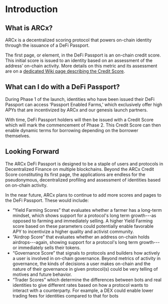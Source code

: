 # Introduction

## What is ARCx?



ARCx is a decentralized scoring protocol that powers on-chain identity through the issuance of a DeFi Passport.

The first page, or element, in the DeFi Passport is an on-chain credit score. This initial score is issued to an identity based on an assessment of the address’ on-chain activity. More details on this metric and its assessment are on a [dedicated Wiki page describing the Credit Score](https://wiki.arcx.money/general/what-is-a-credit-score).

## What can I do with a DeFi Passport?

During Phase 1 of the launch, identities who have been issued their DeFi Passport can access ‘Passport Enabled Farms,' which exclusively offer high APYs that are incentivized by ARCx and our genesis launch partners.

With time, DeFi Passport holders will then be issued with a Credit Score which will mark the commencement of Phase 2. This Credit Score can then enable dynamic terms for borrowing depending on the borrower themselves.

## Looking Forward

The ARCx DeFi Passport is designed to be a staple of users and protocols in Decentralized Finance on multiple blockchains. Beyond the ARCx Credit Score constituting its first page, the applications are endless for the pseudonymous, decentralized profiling and assessment of identities based on on-chain activity.

In the near future, ARCx plans to continue to add more scores and pages to the DeFi Passport. These would include:

* “Yield Farming Scores” that evaluates whether a farmer has a long-term mindset, which shows support for a protocol's long term growth---as opposed to farming and immediately selling. A higher Yield Farming score based on these parameters could potentially enable favorable APY to incentivize a higher quality and activist community.
* “Airdrop Score” that evaluates whether an address on-chain holds airdrops---again, showing support for a protocol's long term growth---or immediately sells their tokens.
* “Governance Score” that signals to protocols and builders how actively a user is involved in on-chain governance. Beyond metrics of activity in governance, the kinds of decisions a user makes on-chain and the nature of their governance in given protocol\(s\) could be very telling of motives and future behavior.
* “Trader Scores” which determine the differences between bots and real identities to give different rates based on how a protocol wants to interact with a counterparty. For example, a DEX could enable lower trading fees for identities compared to that for bots

